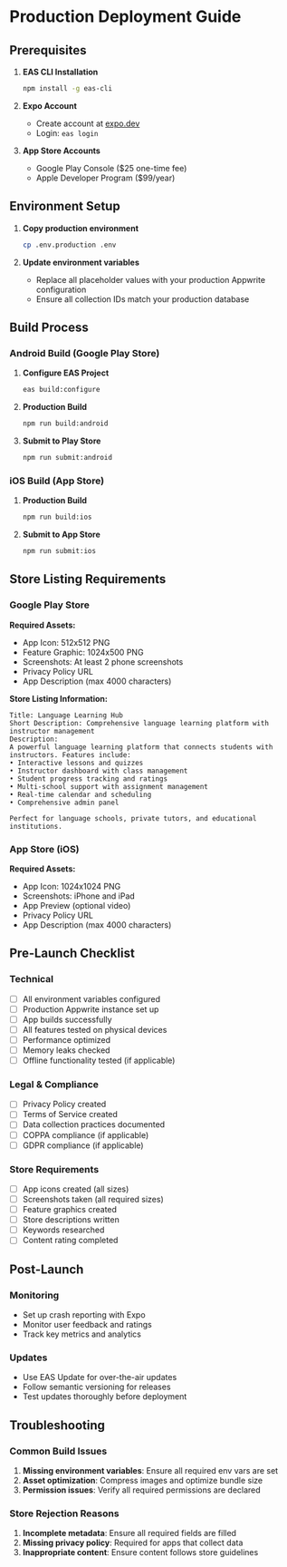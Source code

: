 # Production Deployment Guide

## Prerequisites

1. **EAS CLI Installation**
   ```bash
   npm install -g eas-cli
   ```

2. **Expo Account**
   - Create account at [expo.dev](https://expo.dev)
   - Login: `eas login`

3. **App Store Accounts**
   - Google Play Console ($25 one-time fee)
   - Apple Developer Program ($99/year)

## Environment Setup

1. **Copy production environment**
   ```bash
   cp .env.production .env
   ```

2. **Update environment variables**
   - Replace all placeholder values with your production Appwrite configuration
   - Ensure all collection IDs match your production database

## Build Process

### Android Build (Google Play Store)

1. **Configure EAS Project**
   ```bash
   eas build:configure
   ```

2. **Production Build**
   ```bash
   npm run build:android
   ```

3. **Submit to Play Store**
   ```bash
   npm run submit:android
   ```

### iOS Build (App Store)

1. **Production Build**
   ```bash
   npm run build:ios
   ```

2. **Submit to App Store**
   ```bash
   npm run submit:ios
   ```

## Store Listing Requirements

### Google Play Store

**Required Assets:**
- App Icon: 512x512 PNG
- Feature Graphic: 1024x500 PNG
- Screenshots: At least 2 phone screenshots
- Privacy Policy URL
- App Description (max 4000 characters)

**Store Listing Information:**
```
Title: Language Learning Hub
Short Description: Comprehensive language learning platform with instructor management
Description: 
A powerful language learning platform that connects students with instructors. Features include:
• Interactive lessons and quizzes
• Instructor dashboard with class management
• Student progress tracking and ratings
• Multi-school support with assignment management
• Real-time calendar and scheduling
• Comprehensive admin panel

Perfect for language schools, private tutors, and educational institutions.
```

### App Store (iOS)

**Required Assets:**
- App Icon: 1024x1024 PNG
- Screenshots: iPhone and iPad
- App Preview (optional video)
- Privacy Policy URL
- App Description (max 4000 characters)

## Pre-Launch Checklist

### Technical
- [ ] All environment variables configured
- [ ] Production Appwrite instance set up
- [ ] App builds successfully
- [ ] All features tested on physical devices
- [ ] Performance optimized
- [ ] Memory leaks checked
- [ ] Offline functionality tested (if applicable)

### Legal & Compliance
- [ ] Privacy Policy created
- [ ] Terms of Service created
- [ ] Data collection practices documented
- [ ] COPPA compliance (if applicable)
- [ ] GDPR compliance (if applicable)

### Store Requirements
- [ ] App icons created (all sizes)
- [ ] Screenshots taken (all required sizes)
- [ ] Feature graphics created
- [ ] Store descriptions written
- [ ] Keywords researched
- [ ] Content rating completed

## Post-Launch

### Monitoring
- Set up crash reporting with Expo
- Monitor user feedback and ratings
- Track key metrics and analytics

### Updates
- Use EAS Update for over-the-air updates
- Follow semantic versioning for releases
- Test updates thoroughly before deployment

## Troubleshooting

### Common Build Issues
1. **Missing environment variables**: Ensure all required env vars are set
2. **Asset optimization**: Compress images and optimize bundle size
3. **Permission issues**: Verify all required permissions are declared

### Store Rejection Reasons
1. **Incomplete metadata**: Ensure all required fields are filled
2. **Missing privacy policy**: Required for apps that collect data
3. **Inappropriate content**: Ensure content follows store guidelines